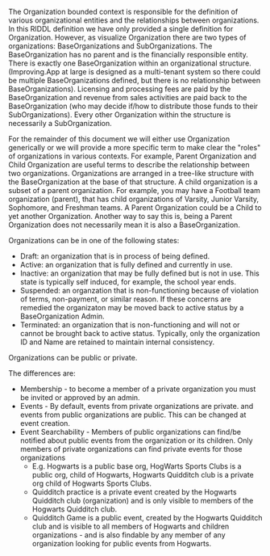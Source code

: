 The Organization bounded context is responsible for the definition of various organizational entities and the relationships between organizations. In this RIDDL definition we have only provided a single definition for Organization. However, as visualize Organization there are  two types of organizations: BaseOrganizations and SubOrganizations. The BaseOrganization has no parent and is the financially responsible entity. There is exactly one BaseOrganization within an organizational structure. (Improving.App at large is designed as a multi-tenant system so there could be multiple BaseOrganizations defined, but there is no relationship between BaseOrganizations). Licensing and processing fees are paid by the BaseOrganization and revenue from sales activities are paid back to the BaseOrganization (who may decide if/how to distribute those funds to their SubOrganizations). Every other Organization within the structure is necessarily a SubOrganization. 

For the remainder of this document we will either use Organization generically or we will provide a more specific term to make clear the "roles" of organizations in various contexts. For example, Parent Organization and Child Organization are useful terms to describe the relationship between two organizations. Organizations are arranged in a tree-like structure with the BaseOrganization at the base of that structure. A child organization is a subset of a parent organization. For example, you may have a Football team organization (parent), that has child organizations of Varsity, Junior Varsity, Sophomore, and Freshman teams. A Parent Organization could be a Child to yet another Organization. Another way to say this is, being a Parent Organization does not necessarily mean it is also a BaseOrganization.

Organizations can be in one of the following states:
* Draft: an organization that is in process of being defined.
* Active: an organization that is fully defined and currently in use.
* Inactive: an organization that may be fully defined but is not in use. This state is typically self induced, for example, the school year ends.
* Suspended: an organzation that is non-functioning because of violation of terms, non-payment, or similar reason. If these concerns are remedied the organizaton may be moved back to active status by a BaseOrganization Admin.
* Terminated: an organization that is non-functioning and will not or cannot be brought back to active status. Typically, only the organization ID and Name are retained to maintain internal consistency.

Organizations can be public or private.

The differences are:
* Membership - to become a member of a private organization you must be invited or approved by an admin.
* Events - By default, events from private organizations are private. and events from public organizations are public. This can be changed at event creation.
* Event Searchability - Members of public organizations can find/be notified about public events from the organization or its children.  Only members of private organizations can find private events for those organizations
    * E.g. Hogwarts is a public base org,  HogWarts Sports Clubs is a public org, child of Hogwarts, Hogwarts Quidditch club is a private org child of Hogwarts Sports Clubs.
    * Quidditch practice is a private event created by the Hogwarts Quidditch club (organization) and is only visible to members of the Hogwarts Quidditch club.
    * Quidditch Game is a public event, created by the Hogwarts Quidditch club and is visible to all members of Hogwarts and children organizations - and is also findable by any member of any organization looking for public events from Hogwarts.